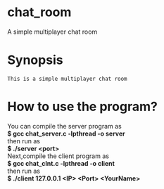 # chat_room
A simple multiplayer chat room
# Synopsis
    This is a simple multiplayer chat room
# How to use the program?
You can compile the server program as      
**$ gcc chat_server.c -lpthread -o server**  
then run as     
**$ ./server \<port\>**  
Next,compile the client program as      
**$ gcc chat_clnt.c -lpthread -o client**   
then run as  
**$ ./client 127.0.0.1 \<IP\> \<Port\> \<YourName\>**
